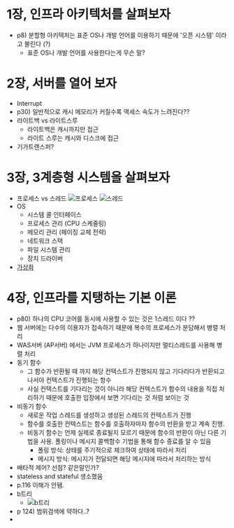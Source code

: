 # 1장, 인프라 아키텍처를 살펴보자
- p8) 분할형 아키텍처는 표준 OS나 개발 언어를 이용하기 때문에 '오픈 시스템' 이라고 불린다 (?)
  - 표준 OS나 개발 언어를 사용한다는게 무슨 말?


# 2장, 서버를 열어 보자

- Interrupt
- p30) 일반적으로 캐시 메모리가 커질수록 액세스 속도가 느려진다??
- 라이트백 vs 라이트스루
  - 라이트백은 캐시까지만 접근
  - 라이트 스루는 캐시와 디스크에 접근
- 기가트랜스퍼?


# 3장, 3계층형 시스템을 살펴보자
- 프로세스 vs 스레드
![프로세스](https://user-images.githubusercontent.com/57394605/129068861-c7a04e6e-8333-4aaa-8400-0a5c37569a0b.png)
![스레드](https://user-images.githubusercontent.com/57394605/129068919-538cd088-709f-4e06-9a05-0e1a2dce6f1a.png)
- OS
  - 시스템 콜 인터페이스
  - 프로세스 관리 (CPU 스케줄링)
  - 메모리 관리 (페이징 교체 전략)
  - 네트워크 스택
  - 파일 시스템 관리
  - 장치 드라이버
- [가상화](https://nearhome.tistory.com/79)


# 4장, 인프라를 지탱하는 기본 이론
- p80) 하나의 CPU 코어를 동시에 사용할 수 있는 것은 1스레드 이다 ??
- 웹 서버에는 다수의 이용자가 접속하기 때문에 복수의 프로세스가 분담해서 병렬 처리
- WAS서버 (AP서버) 에서는 JVM 프로세스가 하나이지만 멀티스레드를 사용해 병렬 처리
- 동기 함수
  - 그 함수가 반환될 때 까지 해당 컨텍스트가 진행되지 않고 기다리다가 반환되고 나서야 컨텍스트가 진행되는 항수
  - 사실 컨텍스트를 기다리는 것이 아니라 해당 컨텍스트가 함수의 내용을 직접 처리하기 때문에 호출한 입장에서 보면 기다리는 것 처럼 보이는 것
- 비동기 함수
  - 새로운 작업 스레드를 생성하고 생성된 스레드의 컨텍스트가 진행
  - 함수를 호출한 컨텍스트는 함수를 호출하자마자 함수의 반환을 받고 계속 진행.
  - 비동기 함수는 언제 실제로 종료될지 모르기 때문에 함수의 반환이 아닌 다른 기법을 사용. 폴링이나 메시지 콜백함수 기법을 통해 함수 종료를 알 수 있음
    - 폴링 방식: 상태를 주기적으로 체크하여 상태에 따라서 처리
    - 메시지 방식: 메시지가 전달되면 해당 메시지에 따라서 처리하는 방식
- 배타적 제어? 선점? 같은말인가?
- stateless and stateful 생소했음
- p.116 이해가 안됌.
- b트리
  - ![b트리](https://user-images.githubusercontent.com/57394605/129082325-af88a7aa-cf5b-45bb-aebc-12408ed661e1.png)
- p 124) 범위검색에 약하다..?
- 

